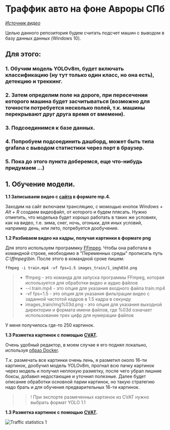 # Траффик авто на фоне Авроры СПб

<a href="https://vkvideo.ru/video-18901857_456254570?ref_domain=guide-spb.fontanka.ru" target="_blank">*Источник видео*</a>

Целью данного репозитория будем считать подсчет машин с выводом в базу данных данных (Windows 10).

## Для этого:

### 1. Обучим модель YOLOv8m, будет включать классификацию (ну тут только один класс, но она есть), детекцию и треккинг.
### 2. Затем определим поле на дороге, при пересечении которого машина будет засчитываться (возможно для точности потребуется несколько полей, т.к. машины перекрывают друг друга время от вмемени).
### 3. Подсоединимся к базе данных.
### 4. Попробуем подсоединить дашборд, может быть типа grafana с выводом статистики через порт в браузер.
### 5. Пока до этого пункта доберемся, еще что-нибудь придумаем ...)

## 1. Обучение модели.
**1.1 Записываем видео с [сайта](https://guide-spb.fontanka.ru/peterburg-veb-kamery "Источник видео") в формате mp.4.**

Заходим на сайт включаем трансляцию, с момощью кнопок _Windows + Alt + R_ создаем видеофайл, от которого и будем плясать. Нужно отметить, что моделька будет хорошо работать в таких же условиях, как на видео, т.е. зима, снег, ночь, огоньки, для иных условий, например день, или лето, потребуется дообучение.

**1.2 Разбиваем видео на кадры, получая картинки в формате png**

Для этого используем программку [FFmpeg](https://ffmpeg.org/download.html).
Чтобы она работала в командной строке, необходимо в "Переменных среды" прописать путь _C:\\ffmpeg\bin_. После этого в командной сроке пишем:
```
ffmpeg -i train.mp4 -vf fps=1.5 images_train/1_img%03d.png
```
>* ffmpeg -  это команда для запуска программы FFmpeg, которая используется для обработки
видео и аудио файлов
>* --i train.mp4 - это опция для указания входного файла train.mp4
>* -vf fps=1.5 - это опция для указания фильтрации видео с заданной частотой кадров в 1.5 кадра
в секунду
>* images_train/img%03d.png - это опция для указания выходной директории и формата имени
файлов, где %03d означает использование трех цифр для нумерации файлов

У меня получилось где-то 250 картинок.

**1.3 Разметка картинок с помощью [CVAT](https://www.cvat.ai/).**

 Очень удобный редактор, в моем случае я его поднял локально, используя [образ Docker](https://docs.cvat.ai/docs/administration/basics/installation/).

Т.к. размечать все картинки очень лень, я разметил около 16-ти картинок, дообучил модель 
YOLOv8m, прогнал всю пачку картинок через модель и получил неплохую разметку, после чего убрал
 лишние боксы, добавил недостающие и уточнил полезные. Далее будет описание обработки основной 
 парии картинок, но такую стратегию надо брать и для обучения предварительных 16-ти картинок.

 > > ! При экспорте размеченных картинок из CVAT нужно выбрать формат YOLO 1.1

**1.3 Разметка картинок с помощью [CVAT](https://www.cvat.ai/).**










![Traffic statistics 1](trim-video.gif)

